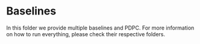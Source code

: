 # Baselines

In this folder we provide multiple baselines and PDPC.
For more information on how to run everything, please check their respective folders.

